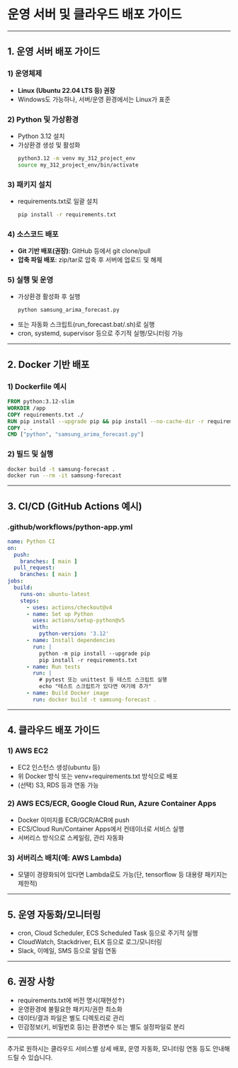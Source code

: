 # 운영 서버 및 클라우드 배포 가이드

---

## 1. 운영 서버 배포 가이드

### 1) 운영체제
- **Linux (Ubuntu 22.04 LTS 등) 권장**
- Windows도 가능하나, 서버/운영 환경에서는 Linux가 표준

### 2) Python 및 가상환경
- Python 3.12 설치
- 가상환경 생성 및 활성화
  ```bash
  python3.12 -m venv my_312_project_env
  source my_312_project_env/bin/activate
  ```

### 3) 패키지 설치
- requirements.txt로 일괄 설치
  ```bash
  pip install -r requirements.txt
  ```

### 4) 소스코드 배포
- **Git 기반 배포(권장)**: GitHub 등에서 git clone/pull
- **압축 파일 배포**: zip/tar로 압축 후 서버에 업로드 및 해제

### 5) 실행 및 운영
- 가상환경 활성화 후 실행
  ```bash
  python samsung_arima_forecast.py
  ```
- 또는 자동화 스크립트(run_forecast.bat/.sh)로 실행
- cron, systemd, supervisor 등으로 주기적 실행/모니터링 가능

---

## 2. Docker 기반 배포

### 1) Dockerfile 예시
```dockerfile
FROM python:3.12-slim
WORKDIR /app
COPY requirements.txt ./
RUN pip install --upgrade pip && pip install --no-cache-dir -r requirements.txt
COPY . .
CMD ["python", "samsung_arima_forecast.py"]
```

### 2) 빌드 및 실행
```bash
docker build -t samsung-forecast .
docker run --rm -it samsung-forecast
```

---

## 3. CI/CD (GitHub Actions 예시)

### .github/workflows/python-app.yml
```yaml
name: Python CI
on:
  push:
    branches: [ main ]
  pull_request:
    branches: [ main ]
jobs:
  build:
    runs-on: ubuntu-latest
    steps:
      - uses: actions/checkout@v4
      - name: Set up Python
        uses: actions/setup-python@v5
        with:
          python-version: '3.12'
      - name: Install dependencies
        run: |
          python -m pip install --upgrade pip
          pip install -r requirements.txt
      - name: Run tests
        run: |
          # pytest 또는 unittest 등 테스트 스크립트 실행
          echo "테스트 스크립트가 있다면 여기에 추가"
      - name: Build Docker image
        run: docker build -t samsung-forecast .
```

---

## 4. 클라우드 배포 가이드

### 1) AWS EC2
- EC2 인스턴스 생성(ubuntu 등)
- 위 Docker 방식 또는 venv+requirements.txt 방식으로 배포
- (선택) S3, RDS 등과 연동 가능

### 2) AWS ECS/ECR, Google Cloud Run, Azure Container Apps
- Docker 이미지를 ECR/GCR/ACR에 push
- ECS/Cloud Run/Container Apps에서 컨테이너로 서비스 실행
- 서버리스 방식으로 스케일링, 관리 자동화

### 3) 서버리스 배치(예: AWS Lambda)
- 모델이 경량화되어 있다면 Lambda로도 가능(단, tensorflow 등 대용량 패키지는 제한적)

---

## 5. 운영 자동화/모니터링
- cron, Cloud Scheduler, ECS Scheduled Task 등으로 주기적 실행
- CloudWatch, Stackdriver, ELK 등으로 로그/모니터링
- Slack, 이메일, SMS 등으로 알림 연동

---

## 6. 권장 사항
- requirements.txt에 버전 명시(재현성↑)
- 운영환경에 불필요한 패키지/권한 최소화
- 데이터/결과 파일은 별도 디렉토리로 관리
- 민감정보(키, 비밀번호 등)는 환경변수 또는 별도 설정파일로 분리

---

추가로 원하시는 클라우드 서비스별 상세 배포, 운영 자동화, 모니터링 연동 등도 안내해드릴 수 있습니다.
